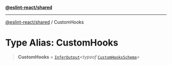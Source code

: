 [**@eslint-react/shared**](../README.md)

***

[@eslint-react/shared](../README.md) / CustomHooks

# Type Alias: CustomHooks

> **CustomHooks** = [`InferOutput`](../-internal-/type-aliases/InferOutput.md)\<*typeof* [`CustomHooksSchema`](../variables/CustomHooksSchema.md)\>
